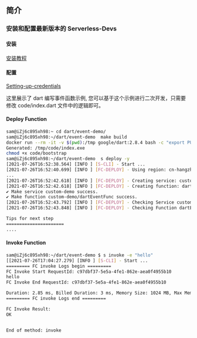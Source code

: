 ## 简介

### 安装和配置最新版本的 Serverless-Devs

#### 安装

[安装教程](https://github.com/devsapp/fc/blob/main/docs/Getting-started/Install-tutorial.md)

#### 配置

[Setting-up-credentials](https://github.com/devsapp/fc/blob/main/docs/Getting-started/Setting-up-credentials.md)

这里展示了 dart 编写事件函数示例, 您可以基于这个示例进行二次开发，只需要修改 code/index.dart 文件中的逻辑即可。

#### Deploy Function

```bash
sam@iZj6c895xh98:~ cd dart/event-demo/
sam@iZj6c895xh98:~/dart/event-demo  make build
docker run --rm -it -v $(pwd):/tmp google/dart:2.8.4 bash -c "export PUB_HOSTED_URL=https://pub.flutter-io.cn && cd tmp/code && dart2native index.dart && mv index.exe bootstrap"
Generated: /tmp/code/index.exe
chmod +x code/bootstrap
sam@iZj6c895xh98:~/dart/event-demo  s deploy -y
[2021-07-26T16:52:38.564] [INFO ] [S-CLI] - Start ...
[2021-07-26T16:52:40.699] [INFO ] [FC-DEPLOY] - Using region: cn-hangzhou
...
[2021-07-26T16:52:42.618] [INFO ] [FC-DEPLOY] - Creating service: custom-demo
[2021-07-26T16:52:42.618] [INFO ] [FC-DEPLOY] - Creating function: dartEventFunc
✔ Make service custom-demo success.
✔ Make function custom-demo/dartEventFunc success.
[2021-07-26T16:52:43.792] [INFO ] [FC-DEPLOY] - Checking Service custom-demo exists
[2021-07-26T16:52:43.848] [INFO ] [FC-DEPLOY] - Checking Function dartEventFunc exists

Tips for next step
======================
....
```

#### Invoke Function

```bash
sam@iZj6c895xh98:~/dart/event-demo $ s invoke -e "hello"
[[2021-07-26T17:04:27.279] [INFO ] [S-CLI] - Start ...
========= FC invoke Logs begin =========
FC Invoke Start RequestId: c97dbf37-5e5a-4fe1-862e-aea0f4955b10
hello
FC Invoke End RequestId: c97dbf37-5e5a-4fe1-862e-aea0f4955b10

Duration: 2.85 ms, Billed Duration: 3 ms, Memory Size: 1024 MB, Max Memory Used: 17.97 MB
========= FC invoke Logs end =========

FC Invoke Result:
OK


End of method: invoke
```
